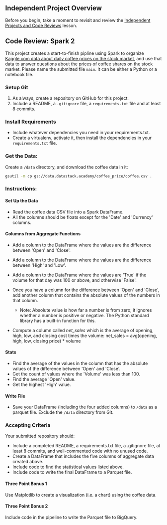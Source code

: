 ## Independent Project Overview
Before you begin, take a moment to revisit and review the [Independent Projects and Code Reviews](https://www.learnhowtoprogram.com/introduction-to-programming/getting-started-at-epicodus/independent-projects-and-code-reviews) lesson.

## Code Review: Spark 2
This project creates a start-to-finish pipline using Spark to organize [Kaggle.com data about daily coffee prices on the stock market](https://www.kaggle.com/datasets/psycon/daily-coffee-price), and use that data to answer questions about the prices of coffee shares on the stock market.
Please name the submitted file `main`. It can be either a Python or a notebook file.

### Setup Git
1. As always, create a repository on GitHub for this project. 
1. Include a README, a `.gitignore` file, a `requirements.txt` file and at least 8 commits.

### Install Requirements
- Include whatever dependencies you need in your requirements.txt.
- Create a virtualenv, activate it, then install the dependencies in your `requirements.txt` file.

### Get the Data:
Create a `/data` directory, and download the coffee data in it:
```bash
gsutil -m cp gs://data.datastack.academy/coffee_price/coffee.csv .
```

### Instructions:
#### Set Up the Data
- Read the coffee data CSV file into a Spark DataFrame.
- All the columns should be floats except for the 'Date' and 'Currency' columns.

#### Columns from Aggregate Functions
- Add a column to the DataFrame where the values are the difference between 'Open' and 'Close'.
- Add a column to the DataFrame where the values are the difference between 'High' and 'Low'.
- Add a column to the DataFrame where the values are 'True' if the volume for that day was 100 or above, and otherwise 'False'.

- Once you have a column for the difference between 'Open' and 'Close', add another column that contains the absolute values of the numbers in that column.

    - Note: Absolute value is how far a number is from zero; it ignores whether a number is positive or negative. The Python standard library has a built-in function for this.
- Compute a column called _net\_sales_ which is the average of opening, high, low, and closing cost times the volume: net_sales = avg(opening, high, low, closing price) * volume

#### Stats
- Find the average of the values in the column that has the absolute values of the difference between 'Open' and 'Close'.
- Get the count of values where the 'Volume' was less than 100.
- Find the average 'Open' value.
- Get the highest 'High' value.

#### Write File
- Save your DataFrame (including the four added columns)  to `/data` as a parquet file. Exclude the `/data` directory from Git.


### Accepting Criteria
Your submitted repository should:
- Include a completed README, a requirements.txt file, a .gitignore file, at least 8 commits, and well-commented code with no unused code.
- Create a DataFrame that includes the five columns of aggregate data created above.
- Include code to find the statistical values listed above.
- Include code to write the final DataFrame to a Parquet file.


#### Three Point Bonus 1
Use Matplotlib to create a visualization (i.e. a chart) using the coffee data.

#### Three Point Bonus 2
Include code in the pipeline to write the Parquet file to BigQuery.

